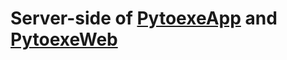 # Server-side of [PytoexeApp](https://github.com/eroge69/PytoexeApp) and [PytoexeWeb](https://github.com/eroge69/PytoexeWeb)
